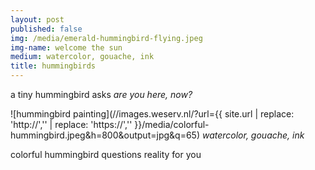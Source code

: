 ```yaml
---
layout: post
published: false
img: /media/emerald-hummingbird-flying.jpeg
img-name: welcome the sun
medium: watercolor, gouache, ink
title: hummingbirds
---
```



a tiny hummingbird asks *are you here, now?*  
  
  
  
![hummingbird painting](//images.weserv.nl/?url={{ site.url | replace: 'http://','' | replace: 'https://','' }}/media/colorful-hummingbird.jpeg&h=800&output=jpg&q=65)
<span class='medium fr'>*watercolor, gouache, ink*</span>  
  
  
colorful hummingbird questions reality for you

